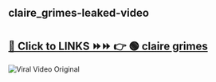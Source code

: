
 ## claire_grimes-leaked-video 

# <h2><a href="https://clipsfans.com/claire_grimes&ref=git">🔗 Click to LINKS ⏩⏩ 👉 🟢 claire grimes </a></h2>

<a href="https://clipsfans.com/claire_grimes&ref=git" rel="nofollow" data-target="animated-image.originalLink"><img src="https://i.ibb.co.com/xMMVF88/686577567.gif" alt="Viral Video Original" style="max-width: 100%; display: inline-block;" data-target="animated-image.originalImage"></a>
